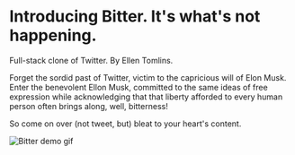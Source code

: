 # Introducing Bitter. It's what's not happening.

Full-stack clone of Twitter. By Ellen Tomlins.

Forget the sordid past of Twitter, victim to the capricious will of Elon Musk. Enter the benevolent Ellon Musk, committed to the same ideas of free expression while acknowledging that that liberty afforded to every human person often brings along, well, bitterness!

So come on over (not tweet, but) bleat to your heart's content.

![Bitter demo gif](https://media.giphy.com/media/vFKqnCdLPNOKc/giphy.gif)

